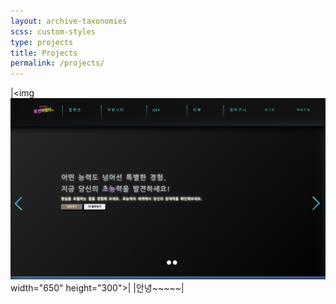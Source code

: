 ```yaml
---
layout: archive-taxonomies
scss: custom-styles
type: projects
title: Projects
permalink: /projects/
---
```


|<img ![potion](potion.png) width="650" height="300">|
|안녕~~~~~| 